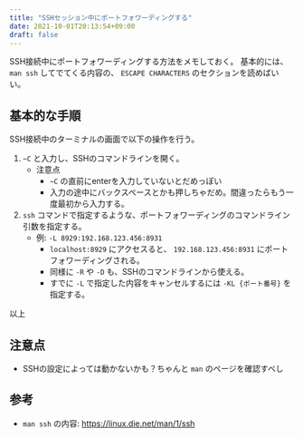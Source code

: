 ```yaml
---
title: "SSHセッション中にポートフォワーディングする"
date: 2021-10-01T20:13:54+09:00
draft: false
---
```


SSH接続中にポートフォワーディングする方法をメモしておく。
基本的には、 `man ssh` してでてくる内容の、 `ESCAPE CHARACTERS` のセクションを読めばいい。

## 基本的な手順

SSH接続中のターミナルの画面で以下の操作を行う。

1. `~C` と入力し、SSHのコマンドラインを開く。
    - 注意点
        + `~C` の直前にenterを入力していないとだめっぽい
        + 入力の途中にバックスペースとかも押しちゃだめ。間違ったらもう一度最初から入力する。
2. `ssh` コマンドで指定するような、ポートフォワーディングのコマンドライン引数を指定する。
    - 例: `-L 8929:192.168.123.456:8931`
        + `localhost:8929` にアクセスると、 `192.168.123.456:8931` にポートフォワーディングされる。
        + 同様に `-R` や `-D` も、SSHのコマンドラインから使える。
        + すでに `-L` で指定した内容をキャンセルするには `-KL {ポート番号}` を指定する。

以上

## 注意点

* SSHの設定によっては動かないかも？ちゃんと `man` のページを確認すべし

## 参考

* `man ssh` の内容: https://linux.die.net/man/1/ssh
